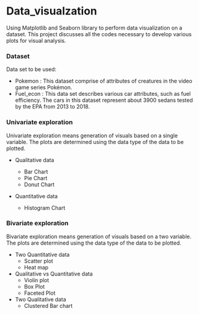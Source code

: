 # Data_visualzation
Using Matplotlib and Seaborn library to perform data visualization on a dataset. This project discusses all the codes necessary to develop various plots for visual analysis.

### Dataset
Data set to be used:
- Pokemon : This dataset comprise of attributes of creatures in the video game series Pokémon.
- Fuel_econ : This data set describes various car attributes, such as fuel efficiency. The cars in this dataset represent about 3900 sedans tested by the EPA from 2013 to 2018.  

### Univariate exploration
Univariate exploration means generation of visuals based on a single variable.
The plots are determined using the data type of the data to be plotted.

* Qualitative data

  - Bar Chart
  - Pie Chart
  - Donut Chart
* Quantitative data
  - Histogram Chart
  
### Bivariate exploration
Bivariate exploration means generation of visuals based on a two variable.
The plots are determined using the data type of the data to be plotted.
* Two Quantitative data
  - Scatter plot
  - Heat map
* Qualitative vs Quantitative data
  - Violin plot
  - Box Plot
  - Faceted Plot
* Two Qualitative data
  - Clustered Bar chart
